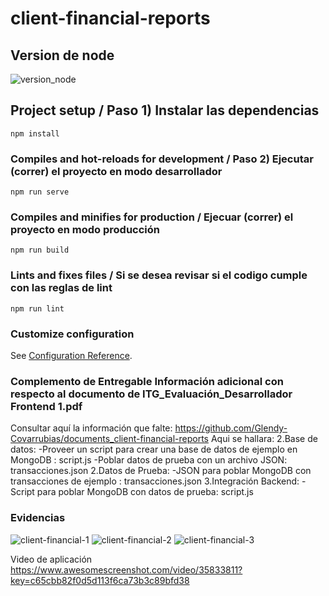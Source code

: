 # client-financial-reports

## Version de node
![version_node](https://github.com/user-attachments/assets/b9464217-5937-4322-b195-0a73a32aec19)


## Project setup / Paso 1) Instalar las dependencias
```
npm install
```

### Compiles and hot-reloads for development / Paso 2) Ejecutar (correr) el proyecto en modo desarrollador
```
npm run serve
```

### Compiles and minifies for production / Ejecuar (correr) el proyecto en modo producción
```
npm run build
```

### Lints and fixes files / Si se desea revisar si el codigo cumple con las reglas de lint
```
npm run lint
```

### Customize configuration
See [Configuration Reference](https://cli.vuejs.org/config/).

### Complemento de Entregable Información adicional con respecto al documento de ITG_Evaluación_Desarrollador Frontend 1.pdf
Consultar aquí la información que falte: https://github.com/Glendy-Covarrubias/documents_client-financial-reports
Aqui se hallara: 
2.Base de datos:
-Proveer un script para crear una base de datos de ejemplo en MongoDB : script.js
-Poblar datos de prueba con un archivo JSON:  transacciones.json
2.Datos de Prueba:
-JSON para poblar MongoDB con transacciones de ejemplo : transacciones.json
3.Integración Backend:
-Script para poblar MongoDB con datos de prueba: script.js

### Evidencias
![client-financial-1](https://github.com/user-attachments/assets/1fbaf05f-6598-412a-a5ed-9de51fbaf178)
![client-financial-2](https://github.com/user-attachments/assets/1b286e59-4204-483d-8c18-6e65cceeca66)
![client-financial-3](https://github.com/user-attachments/assets/6154f684-58e7-4f4d-82d9-0ab7296a555a)

Video de aplicación
https://www.awesomescreenshot.com/video/35833811?key=c65cbb82f0d5d113f6ca73b3c89bfd38


